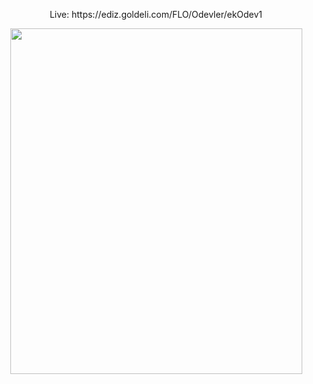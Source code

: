 <p align="center">Live: https://ediz.goldeli.com/FLO/Odevler/ekOdev1 </p>
<p align="center">
<img src="https://user-images.githubusercontent.com/38820143/203817311-f573c8b1-69a5-4eb9-9a29-6a496628ebc3.mov" width="467" height="553" />
</p>
